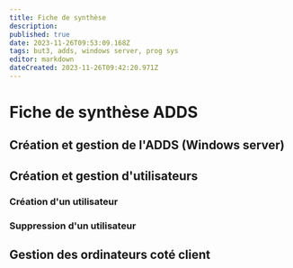 ```yaml
---
title: Fiche de synthèse
description: 
published: true
date: 2023-11-26T09:53:09.168Z
tags: but3, adds, windows server, prog sys
editor: markdown
dateCreated: 2023-11-26T09:42:20.971Z
---
```


# Fiche de synthèse ADDS

## Création et gestion de l'ADDS (Windows server)

## Création et gestion d'utilisateurs

### Création d'un utilisateur
### Suppression d'un utilisateur

## Gestion des ordinateurs coté client